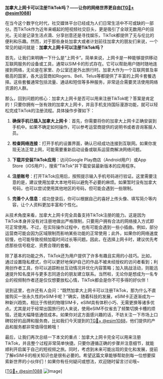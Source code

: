 **加拿大上网卡可以注册TikTok吗？——让你的网络世界更自由[[TG💪+ @esim1088](https://t.me/s/esim1088)]**

在当今这个数字化时代，社交媒体平台已经成为人们日常生活中不可或缺的一部分。而TikTok作为近年来崛起的短视频社交巨头，更是吸引了全球无数用户的目光。无论是记录生活点滴、分享创意还是寻找娱乐，TikTok都提供了无与伦比的便利和乐趣。然而，对于那些身处加拿大或者计划前往加拿大的朋友们来说，一个常见的疑问就是：**加拿大上网卡可以注册TikTok吗？**

首先，让我们来明确一下什么是“上网卡”。简单来说，上网卡是一种能够提供移动互联网服务的设备或工具，通常以SIM卡的形式存在。它可以帮助用户随时随地连接到网络，无论是在家里、办公室还是外出旅行时。加拿大作为一个互联网普及率极高的国家，各大运营商如Rogers、Bell、Telus等都提供了丰富的上网卡套餐选择。这些套餐通常包括流量、通话和短信等多种服务，非常适合需要灵活使用网络资源的人群。

那么，回到问题的核心：加拿大上网卡是否可以用来注册TikTok呢？答案是肯定的！只要你拥有一张有效的加拿大上网卡，并且手机支持国际漫游功能，就可以轻松完成TikTok的注册流程。具体操作步骤如下：

1. **确保手机已插入加拿大上网卡**：首先，你需要将你的加拿大上网卡正确安装到手机中。如果不确定如何操作，可以参考运营商提供的说明书或者咨询客服人员。
   
2. **检查网络连接**：打开手机的设置界面，确认已经成功连接到互联网。如果你发现无法正常上网，可能需要重新启动设备或联系运营商解决网络问题。

3. **下载并安装TikTok应用**：访问Google Play商店（Android用户）或App Store（iOS用户），搜索“TikTok”并下载安装最新版本的应用程序。

4. **注册账号**：打开TikTok应用后，按照提示输入手机号码进行验证。这里需要注意的是，建议使用加拿大本地号码以避免不必要的麻烦。如果暂时没有加拿大号码，也可以尝试使用其他地区的号码，但可能会遇到一些限制。

5. **完善个人信息**：成功登录后，你可以根据自己的喜好上传头像、填写简介等内容，让个人资料更加丰富和个性化。

从技术角度来看，加拿大上网卡完全具备支持TikTok注册的能力。这是因为TikTok本身并没有对注册地做出严格限制，只要用户拥有合法的网络接入方式即可正常使用。不过，在实际操作过程中，也有可能会遇到一些小插曲。例如，部分运营商可能会因为区域限制而影响某些功能的正常使用；此外，如果你的网络速度较慢，也可能导致视频加载时间过长等问题。因此，在选择上网卡时，建议优先考虑那些信号稳定、资费合理的套餐。

除了基本的功能之外，TikTok还为用户提供了许多有趣且实用的小技巧。比如，通过设置隐私模式，你可以更好地保护自己的作品不被未经授权的访问者看到；利用创作者工具，你可以追踪粉丝互动情况并优化内容策略；加入挑战活动，则能迅速提升知名度并与更多志同道合的朋友建立联系。当然啦，无论你是想成为一名专业的视频制作者还是仅仅想要放松心情，TikTok都会是你不可多得的好伙伴！

说到这里，也许还有人会问：“既然加拿大上网卡可以注册TikTok，那为什么不直接购买一张永久性的eSIM卡呢？”确实，随着科技的发展，eSIM卡正逐渐成为一种新兴趋势。相比于传统的物理SIM卡，eSIM具有体积小巧、无需更换等诸多优点。尤其是对于经常出国旅行的人来说，使用eSIM不仅省去了频繁切换卡槽的烦恼，还能大幅降低通信成本。如果你对这方面感兴趣的话，不妨关注一下市场上口碑较好的品牌和服务商，比如我们今天提到的[TG💪+ @esim1088](https://t.me/s/esim1088)，他们提供的产品和服务都非常值得信赖哦！

最后，让我们再次总结一下本文的重点：加拿大上网卡完全可以用来注册TikTok，并且整个过程非常简单快捷。只要你遵循正确的步骤并注意细节，就能顺利开启属于自己的短视频之旅。同时，考虑到未来可能出现的变化和发展，提前了解eSIM卡的相关知识也是很有必要的。希望这篇文章能够帮助到每一位想要探索新世界的小伙伴们！如果你有任何疑问或想法，欢迎随时留言讨论哦~

[[TG💪+ @esim1088](https://t.me/s/esim1088) ![Image](https://i.postimg.cc/4NQfJmqS/Snipaste-2025-05-13-00-14-12.png)]